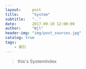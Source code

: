 ```yaml
---
layout:     post
title:      "System"
subtitle:   ".."
date:       2017-09-10 12:00:00
author:     "Wjl"
header-img: "img/post_sources.jpg"
catalog: true
tags:
    - 索引
---
```



> this's SystemIndex

